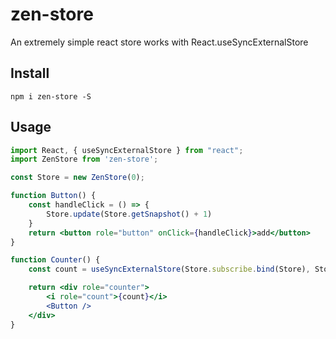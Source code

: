 # zen-store

An extremely simple react store works with React.useSyncExternalStore

## Install

```shell
npm i zen-store -S
```

## Usage

```jsx
import React, { useSyncExternalStore } from "react";
import ZenStore from 'zen-store';

const Store = new ZenStore(0);

function Button() {
    const handleClick = () => {
        Store.update(Store.getSnapshot() + 1)
    }
    return <button role="button" onClick={handleClick}>add</button>
}

function Counter() {
    const count = useSyncExternalStore(Store.subscribe.bind(Store), Store.getSnapshot.bind(Store));

    return <div role="counter">
        <i role="count">{count}</i>
        <Button />
    </div>
}
```